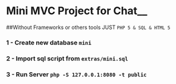 # Mini MVC Project for Chat__
##Without Frameworks or others tools JUST `PHP 5 & SQL & HTML 5`

### 1 - Create new database `mini`
### 2 - Import sql script from `extras/mini.sql`
### 3 - Run Server `php -S 127.0.0.1:8080 -t public`




